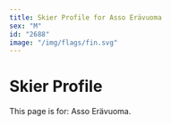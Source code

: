 ```yaml
---
title: Skier Profile for Asso Erävuoma
sex: "M"
id: "2688"
image: "/img/flags/fin.svg" 
---
```


# Skier Profile

This page is for: Asso Erävuoma.
    